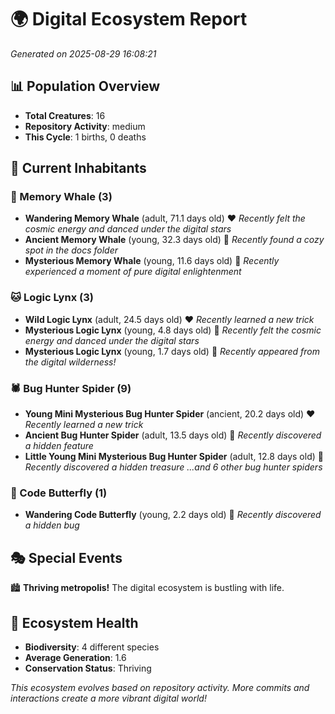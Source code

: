 # 🌍 Digital Ecosystem Report
*Generated on 2025-08-29 16:08:21*

## 📊 Population Overview
- **Total Creatures**: 16
- **Repository Activity**: medium
- **This Cycle**: 1 births, 0 deaths

## 👥 Current Inhabitants

### 🐋 Memory Whale (3)
- **Wandering Memory Whale** (adult, 71.1 days old) ❤️
  *Recently felt the cosmic energy and danced under the digital stars*
- **Ancient Memory Whale** (young, 32.3 days old) 💛
  *Recently found a cozy spot in the docs folder*
- **Mysterious Memory Whale** (young, 11.6 days old) 💚
  *Recently experienced a moment of pure digital enlightenment*

### 🐱 Logic Lynx (3)
- **Wild Logic Lynx** (adult, 24.5 days old) ❤️
  *Recently learned a new trick*
- **Mysterious Logic Lynx** (young, 4.8 days old) 💚
  *Recently felt the cosmic energy and danced under the digital stars*
- **Mysterious Logic Lynx** (young, 1.7 days old) 💚
  *Recently appeared from the digital wilderness!*

### 🕷️ Bug Hunter Spider (9)
- **Young Mini Mysterious Bug Hunter Spider** (ancient, 20.2 days old) ❤️
  *Recently learned a new trick*
- **Ancient Bug Hunter Spider** (adult, 13.5 days old) 💚
  *Recently discovered a hidden feature*
- **Little Young Mini Mysterious Bug Hunter Spider** (adult, 12.8 days old) 💚
  *Recently discovered a hidden treasure*
  *...and 6 other bug hunter spiders*

### 🦋 Code Butterfly (1)
- **Wandering Code Butterfly** (young, 2.2 days old) 💚
  *Recently discovered a hidden bug*

## 🎭 Special Events

🏙️ **Thriving metropolis!** The digital ecosystem is bustling with life.

## 🔬 Ecosystem Health
- **Biodiversity**: 4 different species
- **Average Generation**: 1.6
- **Conservation Status**: Thriving

*This ecosystem evolves based on repository activity. More commits and interactions create a more vibrant digital world!*